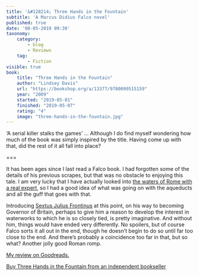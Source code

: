 ```yaml
---
title: '&#128214; Three Hands in the Fountain'
subtitle: 'A Marcus Didius Falco novel'
published: true
date: '08-05-2019 09:30'
taxonomy:
    category:
        - blog
        - Reviews
    tag:
        - Fiction
visible: true
book:
	title: "Three Hands in the Fountain"
	author: "Lindsey Davis"
	url: "https://bookshop.org/a/13377/9780099515159"
	year: "2009"
	started: "2019-05-01"
	finished: "2019-05-07"
	rating: "4"
	image: "three-hands-in-the-fountain.jpg"
--- 
```


‘A serial killer stalks the games’ ... Although I do find myself wondering how much of the book was simply inspired by the title. Having come up with that, did the rest of it all fall into place?

===

It has been ages since I last read a Falco book. I had forgotten some of the details of his previous scrapes, but that was no obstacle to enjoying this tale. I am very lucky that I have actually looked into [the waters of Rome with a real expert](https://www.eatthispodcast.com/aquae-urbis-romae/), so I had a good idea of what was going on with the aqueducts and all the guff that goes with that.

Introducing [Sextus Julius Frontinus](https://en.wikipedia.org/wiki/Frontinus) at this point, on his way to becoming Governor of Britain, perhaps to give him a reason to develop the interest in waterworks to which he is so closely tied, is pretty imaginative. And without him, things would have ended very differently. No spoilers, but of course Falco sorts it all out in the end, though he doesn’t begin to do so until far too close to the end. And there’s probably a coincidence too far in that, but so what? Another jolly good Roman romp.

<a href="https://www.goodreads.com/review/show/2805594677">My review on Goodreads.</a>

[Buy Three Hands in the Fountain from an independent bookseller](https://bookshop.org/a/13377/9780099515159)

